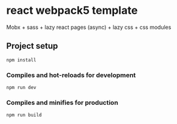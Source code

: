 # react webpack5 template

Mobx + sass + lazy react pages (async) + lazy css + css modules

## Project setup
```
npm install
```

### Compiles and hot-reloads for development
```
npm run dev
```

### Compiles and minifies for production
```
npm run build
```
